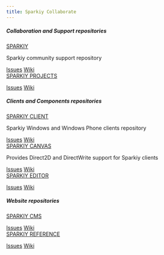```yaml
---
title: Sparkiy Collaborate
---
```


##### Collaboration and Support repositories

<div class="row">
  <div class="col-xs-12 col-sm-6 col-md-3">
    <div class="repo">
      <a class="header" href="https://github.com/Sparkiy/sparkiy/">SPARKIY</a>
      <p>Sparkiy community support repository</p>
      <a class="btn btn-inverse btn-block" href="https://github.com/Sparkiy/sparkiy/issues">Issues</a>
      <a class="btn btn-inverse btn-block" href="https://github.com/Sparkiy/sparkiy/wiki">Wiki</a>
    </div>
  </div>

  <div class="col-xs-12 col-sm-6 col-md-3">
    <div class="repo">
      <a class="header" href="https://github.com/Sparkiy/sparkiy-projects">SPARKIY PROJECTS</a>
      <p></p>
      <a class="btn btn-inverse btn-block" href="https://github.com/Sparkiy/sparkiy-projects/issues">Issues</a>
      <a class="btn btn-inverse btn-block" href="https://github.com/Sparkiy/sparkiy-projects/wiki">Wiki</a>
    </div>
  </div>
</div>

##### Clients and Components repositories

<div class="row">
  <div class="col-xs-12 col-sm-6 col-md-3">
    <div class="repo">
      <a class="header" href="https://github.com/Sparkiy/sparkiy-client">SPARKIY CLIENT</a>
      <p>Sparkiy Windows and Windows Phone clients repository</p>
      <a class="btn btn-inverse btn-block" href="https://github.com/Sparkiy/sparkiy-client/issues">Issues</a>
      <a class="btn btn-inverse btn-block" href="https://github.com/Sparkiy/sparkiy-client/wiki">Wiki</a>
    </div>
  </div>

  <div class="col-xs-12 col-sm-6 col-md-3">
    <div class="repo">
      <a class="header" href="https://github.com/Sparkiy/sparkiy-canvas">SPARKIY CANVAS</a>
      <p>Provides Direct2D and DirectWrite support for Sparkiy clients</p>
      <a class="btn btn-inverse btn-block" href="https://github.com/Sparkiy/sparkiy-canvas/issues">Issues</a>
      <a class="btn btn-inverse btn-block" href="https://github.com/Sparkiy/sparkiy-canvas/wiki">Wiki</a>
    </div>
  </div>

  <div class="col-xs-12 col-sm-6 col-md-3">
    <div class="repo">
      <a class="header" href="https://github.com/Sparkiy/sparkiy-editor">SPARKIY EDITOR</a>
      <p></p>
      <a class="btn btn-inverse btn-block" href="https://github.com/Sparkiy/sparkiy-editor/issues">Issues</a>
      <a class="btn btn-inverse btn-block" href="https://github.com/Sparkiy/sparkiy-editor/wiki">Wiki</a>
    </div>
  </div>
</div>

##### Website repositories

<div class="row">
  <div class="col-xs-12 col-sm-6 col-md-3">
    <div class="repo">
      <a class="header" href="https://github.com/Sparkiy/sparkiycms">SPARKIY CMS</a>
      <p></p>
      <a class="btn btn-inverse btn-block" href="https://github.com/Sparkiy/sparkiycms/issues">Issues</a>
      <a class="btn btn-inverse btn-block" href="https://github.com/Sparkiy/sparkiycms/wiki">Wiki</a>
    </div>
  </div>

  <div class="col-xs-12 col-sm-6 col-md-3">
    <div class="repo">
      <a class="header" href="https://github.com/Sparkiy/sparkiy-reference">SPARKIY REFERENCE</a>
      <p></p>
      <a class="btn btn-inverse btn-block" href="https://github.com/Sparkiy/sparkiy-reference/issues">Issues</a>
      <a class="btn btn-inverse btn-block" href="https://github.com/Sparkiy/sparkiy-reference/wiki">Wiki</a>
    </div>
  </div>
</div>
